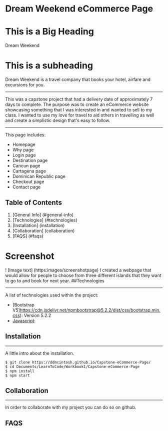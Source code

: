 # Dream Weekend eCommerce Page

# This is a Big Heading

Dream Weekend

# This is a subheading

Dream Weekend is a travel company that books your hotel, airfare and excursions for you.

---

This was a capstone project that had a delivery date of approximately 7 days to complete. The purpose was to create an eCommerce website showcasing something that I was interested in and wanted to sell to my class. I wanted to use my love for travel to aid others in travelling as well and create a simplistic design that's easy to follow.

---

This page includes:

- Homepage
- Why page
- Login page
- Destination page
- Cancun page
- Cartagena page
- Dominican Republic page
- Checkout page
- Contact page

## Table of Contents

1. [General Info] (#general-info)
2. [Technologies] (#technologies)
3. [Installation] (installation)
4. [Collaboration] (collaboration)
5. [FAQS] (#faqs)

# Screenshot

! [Image text] (https:images/screenshotpage)
I created a webpage that would allow for people to choose from three different islands that they want to go to and book for next year.
##Technologies

---

A list of technologies used within the project:

- [Bootstrap V5]https://cdn.jsdelivr.net/npmbootstrap@5.2.2/dist/css/bootstrap.min.css): Version 5.2.2
- [Javascript](https:stickynavbar.js):

## Installation

---

A little intro about the installation.

```
$ git clone https://ddmcintosh.github.io/Capstone-eCommerce-Page/
$ cd Documents/LearnToCode/Workbook1/Capstone-eCommerce-Page
$ npm install
$ npm start
```

## Collaboration

---

In order to collaborate with my project you can do so on github.

## FAQS

